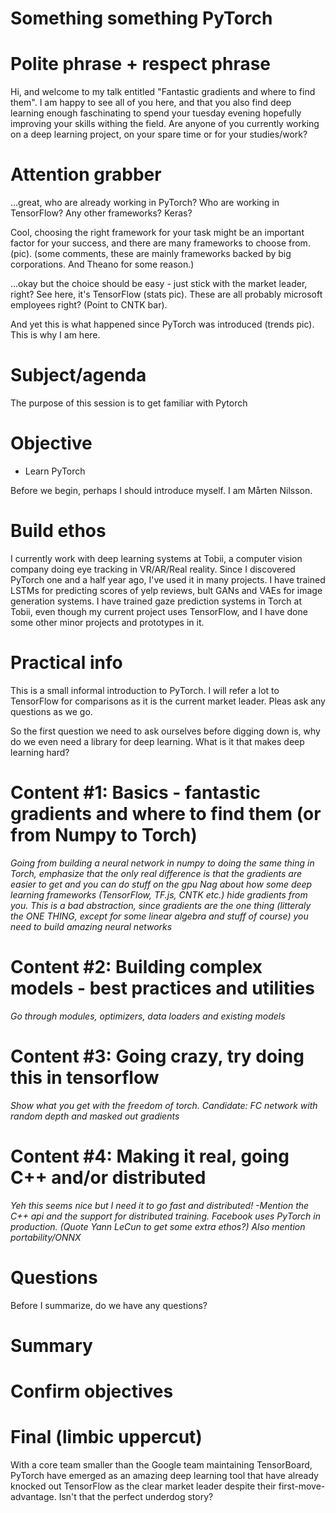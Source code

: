 # Something something PyTorch

# Polite phrase + respect phrase
Hi, and welcome to my talk entitled "Fantastic gradients and where to find them". I am happy to see all of you here, and that you also find deep learning enough faschinating to spend your tuesday evening hopefully improving your skills withing the field. Are anyone of you currently working on a deep learning project, on your spare time or for your studies/work? 

# Attention grabber

...great, who are already working in PyTorch? Who are working in TensorFlow? Any other frameworks? Keras?

Cool, choosing the right framework for your task might be an important factor for your success, and there are many frameworks to choose from. (pic). (some comments, these are mainly frameworks backed by big corporations. And Theano for some reason.)

...okay but the choice should be easy - just stick with the market leader, right? See here, it's TensorFlow (stats pic). These are all probably microsoft employees right? (Point to CNTK bar).

And yet this is what happened since PyTorch was introduced (trends pic). This is why I am here.

# Subject/agenda
The purpose of this session is to get familiar with Pytorch

# Objective

- Learn PyTorch

Before we begin, perhaps I should introduce myself. I am Mårten Nilsson.

# Build ethos
I currently work with deep learning systems at Tobii, a computer vision company doing eye tracking in VR/AR/Real reality. Since I discovered PyTorch one and a half year ago, I've used it in many projects. I have trained LSTMs for predicting scores of yelp reviews, bult GANs and VAEs for image generation systems. I have trained gaze prediction systems in Torch at Tobii, even though my current project uses TensorFlow, and I have done some other minor projects and prototypes in it.

# Practical info
This is a small informal introduction to PyTorch. I will refer a lot to TensorFlow for comparisons as it is the current market leader. Pleas ask any questions as we go.

So the first question we need to ask ourselves before digging down is, why do we even need a library for deep learning. What is it that makes deep learning hard?

# Content #1: Basics - fantastic gradients and where to find them (or from Numpy to Torch)
_Going from building a neural network in numpy to doing the same thing in Torch, emphasize that the only real difference is that the gradients are easier to get and you can do stuff on the gpu_
_Nag about how some deep learning frameworks (TensorFlow, TF.js, CNTK etc.) hide gradients from you. This is a bad abstraction, since gradients are the one thing (litteraly the ONE THING, except for some linear algebra and stuff of course) you need to build amazing neural networks_

# Content #2: Building complex models - best practices and utilities
_Go through modules, optimizers, data loaders and existing models_

# Content #3: Going crazy, try doing this in tensorflow
_Show what you get with the freedom of torch. Candidate: FC network with random depth and masked out gradients_
# Content #4: Making it real, going C++ and/or distributed
_Yeh this seems nice but I need it to go fast and distributed! -Mention the C++ api and the support for distributed training. Facebook uses PyTorch in production. (Quote Yann LeCun to get some extra ethos?)_
_Also mention portability/ONNX_

# Questions
Before I summarize, do we have any questions?

# Summary

# Confirm objectives

# Final (limbic uppercut)
With a core team smaller than the Google team maintaining TensorBoard, PyTorch have emerged as an amazing deep learning tool that have already knocked out TensorFlow as the clear market leader despite their first-move-advantage. Isn't that the perfect underdog story?


